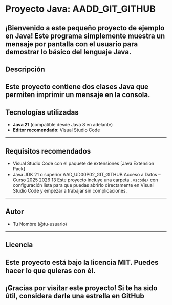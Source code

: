 # Proyecto Java: AADD_GIT_GITHUB
¡Bienvenido a este pequeño proyecto de ejemplo en Java!
Este programa simplemente muestra un **mensaje por pantalla con el usuario** para
demostrar lo básico del lenguaje Java.
---
## Descripción
Este proyecto contiene dos clases Java que permiten imprimir un mensaje en la consola.
---
## Tecnologías utilizadas
- **Java 21** (compatible desde Java 8 en adelante)
- **Editor recomendado**: Visual Studio Code
---
## Requisitos recomendados
- Visual Studio Code con el paquete de extensiones [Java Extension Pack]
- Java JDK 21 o superior
AAD_UD00P02_GIT_GITHUB
Acceso a Datos – Curso 2025 2026
13
Este proyecto incluye una carpeta `.vscode/` con configuración lista para que puedas abrirlo
directamente en Visual Studio Code y empezar a trabajar sin complicaciones.
---
## Autor
* Tu Nombre (@tu-usuario)
---
## Licencia
Este proyecto está bajo la licencia MIT. Puedes hacer lo que quieras con él.
---
¡Gracias por visitar este proyecto!
Si te ha sido útil, considera darle una estrella en GitHub
---


<!-- ## Getting Started

Welcome to the VS Code Java world. Here is a guideline to help you get started to write Java code in Visual Studio Code.

## Folder Structure

The workspace contains two folders by default, where:

- `src`: the folder to maintain sources
- `lib`: the folder to maintain dependencies

Meanwhile, the compiled output files will be generated in the `bin` folder by default.

> If you want to customize the folder structure, open `.vscode/settings.json` and update the related settings there.

## Dependency Management

The `JAVA PROJECTS` view allows you to manage your dependencies. More details can be found [here](https://github.com/microsoft/vscode-java-dependency#manage-dependencies). -->